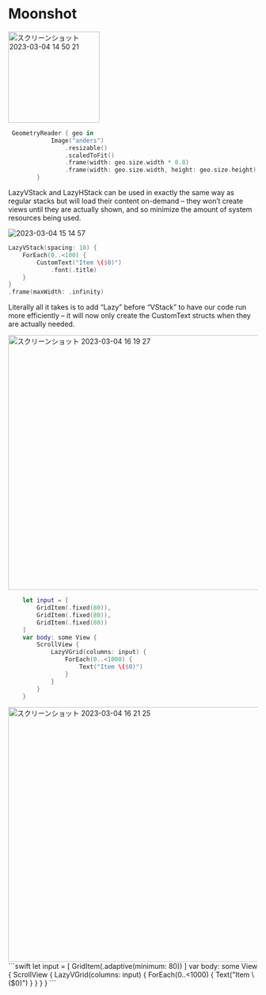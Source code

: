 # Moonshot

<img width="184" alt="スクリーンショット 2023-03-04 14 50 21" src="https://user-images.githubusercontent.com/47273077/222878535-f5b64164-ec3f-4371-9b20-389caa269008.png">

```swift
 GeometryReader { geo in
            Image("anders")
                .resizable()
                .scaledToFit()
                .frame(width: geo.size.width * 0.8)
                .frame(width: geo.size.width, height: geo.size.height)
        }
 ```


LazyVStack and LazyHStack can be used in exactly the same way as regular stacks but will load their content on-demand – they won’t create views until they are actually shown, and so minimize the amount of system resources being used.

![2023-03-04 15 14 57](https://user-images.githubusercontent.com/47273077/222879462-572dced4-90c6-4fc1-ae62-03c90992aafd.gif)

```swift
LazyVStack(spacing: 10) {
    ForEach(0..<100) {
        CustomText("Item \($0)")
            .font(.title)
    }
}
.frame(maxWidth: .infinity)

```
Literally all it takes is to add “Lazy” before “VStack” to have our code run more efficiently – it will now only create the CustomText structs when they are actually needed.

<img width="514" alt="スクリーンショット 2023-03-04 16 19 27" src="https://user-images.githubusercontent.com/47273077/222881903-bfec29a8-9a27-42cf-bf3c-f1530194bffc.png">

```swift
    let input = [
        GridItem(.fixed(80)),
        GridItem(.fixed(80)),
        GridItem(.fixed(80))
    ]
    var body: some View {
        ScrollView {
            LazyVGrid(columns: input) {
                ForEach(0..<1000) {
                    Text("Item \($0)")
                }
            }
        }
    }
 ```
 
 <img width="514" alt="スクリーンショット 2023-03-04 16 21 25" src="https://user-images.githubusercontent.com/47273077/222881997-1848a19f-34d2-4e64-8dd8-07547ad147a2.png">
 ```swift
  let input = [
        GridItem(.adaptive(minimum: 80))
    ]
    var body: some View {
        ScrollView {
            LazyVGrid(columns: input) {
                ForEach(0..<1000) {
                    Text("Item \($0)")
                }
            }
        }
    }
```
